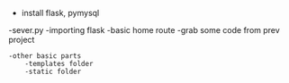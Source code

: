 - install flask, pymysql

-sever.py
    -importing flask
    -basic home route
        -grab some code from prev project

    -other basic parts
        -templates folder
        -static folder

